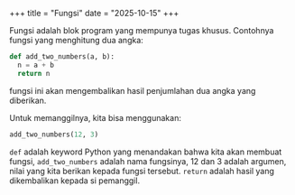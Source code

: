 +++
title     = "Fungsi"
date      = "2025-10-15"
+++

Fungsi adalah blok program yang mempunya tugas khusus. Contohnya fungsi yang
menghitung dua angka:

```python
def add_two_numbers(a, b):
  n = a + b
  return n
```

fungsi ini akan mengembalikan hasil penjumlahan dua angka yang diberikan.

Untuk memanggilnya, kita bisa menggunakan:

```python
add_two_numbers(12, 3)
```

`def` adalah keyword Python yang menandakan bahwa kita akan membuat fungsi,
`add_two_numbers` adalah nama fungsinya, 12 dan 3 adalah argumen, nilai yang
kita berikan kepada fungsi tersebut. `return` adalah hasil yang dikembalikan
kepada si pemanggil.